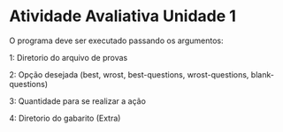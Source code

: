 # Atividade Avaliativa Unidade 1
O programa deve ser executado passando os argumentos:

1: Diretorio do arquivo de provas

2: Opção desejada (best, wrost, best-questions, wrost-questions, blank-questions)

3: Quantidade para se realizar a ação

4: Diretorio do gabarito (Extra)
